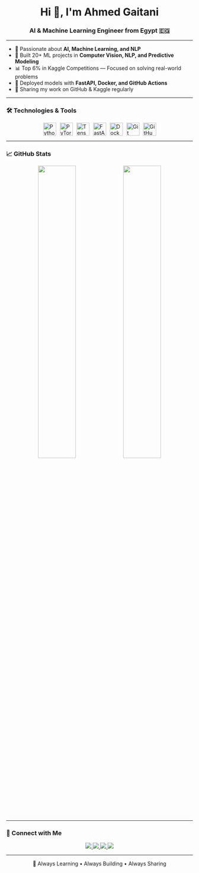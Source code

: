<h1 align="center">Hi 👋, I'm Ahmed Gaitani</h1>
<h3 align="center">AI & Machine Learning Engineer from Egypt 🇪🇬</h3>

---

- 🧠 Passionate about **AI, Machine Learning, and NLP**
- 🧪 Built 20+ ML projects in **Computer Vision, NLP, and Predictive Modeling**
- 📊 Top 6% in Kaggle Competitions — Focused on solving real-world problems
- 🚀 Deployed models with **FastAPI, Docker, and GitHub Actions**
- 📂 Sharing my work on GitHub & Kaggle regularly

---

### 🛠️ Technologies & Tools

<div left="center" style="display: flex; justify-content: center; gap: 10px;">
  <img src="https://cdn.jsdelivr.net/gh/devicons/devicon/icons/python/python-original.svg" alt="Python" style="width: 35px; height: 35px;" />
  <img src="https://cdn.jsdelivr.net/gh/devicons/devicon/icons/pytorch/pytorch-original.svg" alt="PyTorch" style="width: 35px; height: 35px;" />
  <img src="https://cdn.jsdelivr.net/gh/devicons/devicon/icons/tensorflow/tensorflow-original.svg" alt="TensorFlow" style="width: 35px; height: 35px;" />
  <img src="https://cdn.jsdelivr.net/gh/devicons/devicon/icons/fastapi/fastapi-original.svg" alt="FastAPI" style="width: 35px; height: 35px;" />
  <img src="https://cdn.jsdelivr.net/gh/devicons/devicon/icons/docker/docker-original.svg" alt="Docker" style="width: 35px; height: 35px;" />
  <img src="https://cdn.jsdelivr.net/gh/devicons/devicon/icons/git/git-original.svg" alt="Git" style="width: 35px; height: 35px;" />
  <img src="https://cdn.jsdelivr.net/gh/devicons/devicon/icons/github/github-original.svg" alt="GitHub" style="width: 35px; height: 35px;" />
</div>


---

### 📈 GitHub Stats

<p align="center">
  <img src="https://github-readme-stats.vercel.app/api?username=Ahmadgatany&show_icons=true&theme=github_dark&hide_border=false" width="45%"/>
  <img src="https://github-readme-stats.vercel.app/api/top-langs/?username=Ahmadgatany&layout=compact&theme=github_dark&hide_border=false" width="45%"/>
</p>

---

### 🔗 Connect with Me

<p align="center">
  <a href="mailto:ahmadgatany@gmail.com">
    <img src="https://img.shields.io/badge/Gmail-D14836?style=for-the-badge&logo=gmail&logoColor=white" />
  </a>
  <a href="https://www.linkedin.com/in/ahmadgatany/" target="_blank">
    <img src="https://img.shields.io/badge/LinkedIn-0077B5?style=for-the-badge&logo=linkedin&logoColor=white" />
  </a>
  <a href="https://kaggle.com/ahmadgaitani" target="_blank">
    <img src="https://img.shields.io/badge/Kaggle-20BEFF?style=for-the-badge&logo=kaggle&logoColor=white" />
  </a>
  <a href="https://github.com/Ahmadgatany" target="_blank">
    <img src="https://img.shields.io/badge/GitHub-100000?style=for-the-badge&logo=github&logoColor=white" />
  </a>
</p>

---

<p align="center">
  🚀 Always Learning • Always Building • Always Sharing
</p>
